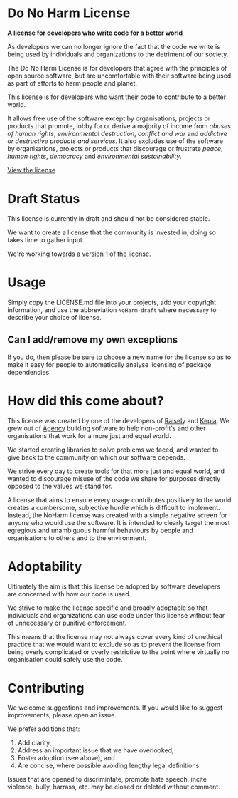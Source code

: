 # Do No Harm License

**A license for developers who write code for a better world**

As developers we can no longer ignore the fact that the code we write is being used by individuals and organizations to the detriment of our society.

The Do No Harm License is for developers that agree with the principles of open source software, but are uncomfortable with their software being used as part of efforts to harm people and planet.

This license is for developers who want their code to contribute to a better world.

It allows free use of the software except by organisations, projects or products that promote, lobby for or derive a majority of income from *abuses of human rights*, *environmental destruction*, *conflict and war* and *addictive or destructive products and services*. It also excludes use of the software by organisations, projects or products that discourage or frustrate *peace*, *human rights*, *democracy* and *environmental sustainability*.

[View the license](LICENSE.md)

# Draft Status
This license is currently in draft and should not be considered stable.

We want to create a license that the community is invested in, doing so takes time to gather input.

We're working towards a [version 1 of the license](https://github.com/raisely/NoHarm/milestone/1).

# Usage
Simply copy the LICENSE.md file into your projects, add your copyright information, and use the abbreviation `NoHarm-draft` where necessary to describe your choice of license.

## Can I add/remove my own exceptions
If you do, then please be sure to choose a new name for the license so as to make it easy for people to automatically analyse licensing of package dependencies.

# How did this come about?
This license was created by one of the developers of [Raisely](https://raisely.com) and [Kepla](https://kepla.com). We grew out of [Agency](https://agency.sc) building software to help non-profit's and other organisations that work for a more just and equal world.

We started creating libraries to solve problems we faced, and wanted to give back to the community on which our software depends.

We strive every day to create tools for that more just and equal world, and wanted to discourage misuse of the code we share for purposes directly opposed to the values we stand for.

A license that aims to ensure every usage contributes positively to the world creates a cumbersome, subjective hurdle which is difficult to implement. Instead, the NoHarm license was created with a simple negative screen for anyone who would use the software. It is intended to clearly target the most egregious and unambiguous harmful behaviours by people and organisations to others and to the environment.

# Adoptability
Ultimately the aim is that this license be adopted by software developers are concerned with how our code is used.

We strive to make the license specific and broadly adoptable so that individuals and organizations can use code under this license without fear of unnecessary or punitive enforcement.

This means that the license may not always cover every kind of unethical practice that we would want to exclude so as to prevent the license from being overly complicated or overly restrictive to the point where virtually no organisation could safely use the code.

# Contributing
We welcome suggestions and improvements.
If you would like to suggest improvements, please open an issue.

We prefer additions that:
1. Add clarity,
2. Address an important issue that we have overlooked,
3. Foster adoption (see above), and
4. Are concise, where possible avoiding lengthy legal definitions.

Issues that are opened to discrimintate, promote hate speech, incite violence, bully, harrass, etc. may be closed or deleted without comment.